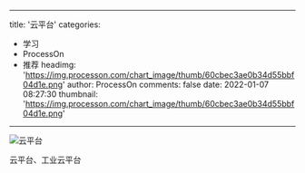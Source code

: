 
---
title: '云平台'
categories: 
 - 学习
 - ProcessOn
 - 推荐
headimg: 'https://img.processon.com/chart_image/thumb/60cbec3ae0b34d55bbf04d1e.png'
author: ProcessOn
comments: false
date: 2022-01-07 08:27:30
thumbnail: 'https://img.processon.com/chart_image/thumb/60cbec3ae0b34d55bbf04d1e.png'
---

<div>   
<img class="thumb" alt="云平台" src="https://img.processon.com/chart_image/thumb/60cbec3ae0b34d55bbf04d1e.png" referrerpolicy="no-referrer">
<p>云平台、工业云平台</p>  
</div>
            